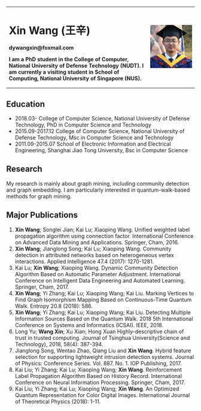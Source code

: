 <div>
<table border="0" frame=void>
  <tr>
    <td width="75%">
      <h1>Xin Wang (王辛)</h1>
      <p><b>dywangxin@foxmail.com</b></p>
      <p><b>I am a PhD student in the College of Computer, National University of Defense Technology (NUDT). I am currently a visiting student in School of Computing, National University of Singapore (NUS).</b></p>
    </td>
    <td width="25%">
      <img src="/photo.jpg" width="100%">
    </td>
  </tr>
</table>
</div>


## Education
- 2018.03- College of Computer Science, National University of Defense Technology, PhD in Computer Science and Technology
- 2015.09-2017.12 College of Computer Science, National University of Defense Technology, Msc in Computer Science and Technology
- 2011.09-2015.07 School of Electronic Information and Electrical Engineering, Shanghai Jiao Tong University, Bsc in Computer Science

## Research
My research is mainly about graph mining, including community detection and graph embedding. I am particularly interested in quantum-walk-based methods for graph mining.

## Major Publications
1. **Xin Wang**; Songlei Jian; Kai Lu; Xiaoping Wang. Unified weighted label propagation algorithm using connection factor. International Conference on Advanced Data Mining and Applications. Springer, Cham, 2016.
2. **Xin Wang**; Jianglong Song; Kai Lu; Xiaoping Wang. Community detection in attributed networks based on heterogeneous vertex interactions. Applied Intelligence 47.4 (2017): 1270-1281.
3. Kai Lu; **Xin Wang**; Xiaoping Wang. Dynamic Community Detection Algorithm Based on Automatic Parameter Adjustment. International Conference on Intelligent Data Engineering and Automated Learning. Springer, Cham, 2017.
4. **Xin Wang**; Yi Zhang; Kai Lu; Xiaoping Wang; Kai Liu. Marking Vertices to Find Graph Isomorphism Mapping Based on Continuous-Time Quantum Walk. Entropy 20.8 (2018): 586.
5. **Xin Wang**; Yi Zhang; Kai Lu; Xiaoping Wang; Kai Liu. Detecting Multiple Information Sources Based on the Quantum Walk. 2018 5th International Conference on Systems and Informatics (ICSAI). IEEE, 2018.
6. Long Yu; **Wang Xin**; Xu Xian; Hong Xuan Highly-descriptive chain of trust in trusted computing. Journal of Tsinghua University(Science and Technology), 2018, 58(4): 387-394.
7. Jianglong Song, Wentao Zhao, Qiang Liu and **Xin Wang**. Hybrid feature selection for supporting lightweight intrusion detection systems. Journal of Physics: Conference Series. Vol. 887. No. 1. IOP Publishing, 2017.
8. Kai Liu; Yi Zhang; Kai Lu; Xiaoping Wang; **Xin Wang**. Reinforcement Label Propagation Algorithm Based on History Record. International Conference on Neural Information Processing. Springer, Cham, 2017.
9. Kai Liu; Yi Zhang; Kai Lu; Xiaoping Wang; **Xin Wang**. An Optimized Quantum Representation for Color Digital Images. International Journal of Theoretical Physics (2018): 1-11.

